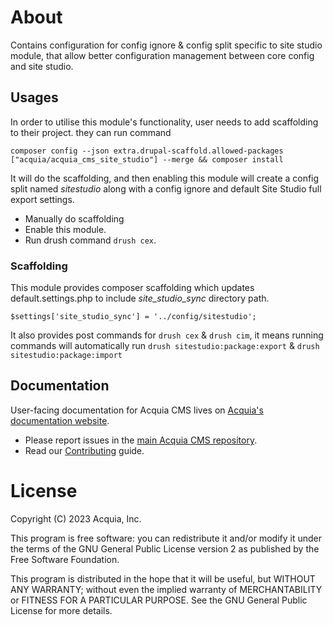 # About

Contains configuration for config ignore & config split specific to site studio module, that allow better configuration
management between core config and site studio.

## Usages
In order to utilise this module's functionality, user needs to add scaffolding to their project.
they can run command
```
composer config --json extra.drupal-scaffold.allowed-packages ["acquia/acquia_cms_site_studio"] --merge && composer install
```
It will do the scaffolding, and then enabling this module will create a config split named _sitestudio_
along with a config ignore and default Site Studio full export settings.
- Manually do scaffolding
- Enable this module.
- Run drush command `drush cex`.

### Scaffolding
This module provides composer scaffolding which updates default.settings.php to include _site_studio_sync_ directory path.
```
$settings['site_studio_sync'] = '../config/sitestudio';
```
It also provides post commands for `drush cex` & `drush cim`,
it means running commands will automatically run `drush sitestudio:package:export`
& `drush sitestudio:package:import`

## Documentation

User-facing documentation for Acquia CMS lives on
[Acquia's documentation website](https://docs.acquia.com).

* Please report issues in the [main Acquia CMS repository](https://github.com/acquia/acquia_cms).
* Read our [Contributing](/CONTRIBUTING.md) guide.

# License

Copyright (C) 2023 Acquia, Inc.

This program is free software: you can redistribute it and/or modify it under the terms of the GNU General Public License version 2 as published by the Free Software Foundation.

This program is distributed in the hope that it will be useful, but WITHOUT ANY WARRANTY; without even the implied warranty of MERCHANTABILITY or FITNESS FOR A PARTICULAR PURPOSE.  See the GNU General Public License for more details.

